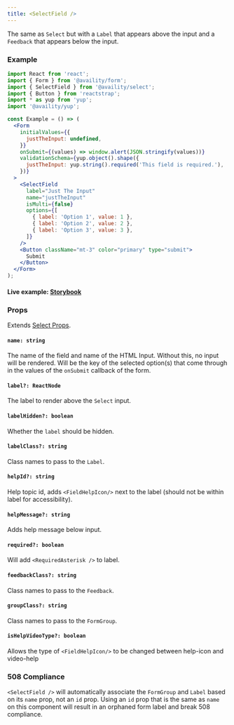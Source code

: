 ```yaml
---
title: <SelectField />
---
```


The same as `Select` but with a `Label` that appears above the input and a `Feedback` that appears below the input.

### Example

```jsx
import React from 'react';
import { Form } from '@availity/form';
import { SelectField } from '@availity/select';
import { Button } from 'reactstrap';
import * as yup from 'yup';
import '@availity/yup';

const Example = () => (
  <Form
    initialValues={{
      justTheInput: undefined,
    }}
    onSubmit={(values) => window.alert(JSON.stringify(values))}
    validationSchema={yup.object().shape({
      justTheInput: yup.string().required('This field is required.'),
    })}
  >
    <SelectField
      label="Just The Input"
      name="justTheInput"
      isMulti={false}
      options={[
        { label: 'Option 1', value: 1 },
        { label: 'Option 2', value: 2 },
        { label: 'Option 3', value: 3 },
      ]}
    />
    <Button className="mt-3" color="primary" type="submit">
      Submit
    </Button>
  </Form>
);
```

#### Live example: [Storybook](https://availity.github.io/availity-react/storybook/?path=/story/bootstrap-components-select--select-field)

### Props

Extends [Select Props](/form/select/components/select/#props).

#### `name: string`

The name of the field and name of the HTML Input. Without this, no input will be rendered. Will be the key of the selected option(s) that come through in the values of the `onSubmit` callback of the form.

#### `label?: ReactNode`

The label to render above the `Select` input.

#### `labelHidden?: boolean`

Whether the `label` should be hidden.

#### `labelClass?: string`

Class names to pass to the `Label`.

#### `helpId?: string`

Help topic id, adds `<FieldHelpIcon/>` next to the label (should not be within label for accessibility).

#### `helpMessage?: string`

Adds help message below input.

#### `required?: boolean`

Will add `<RequiredAsterisk />` to label.

#### `feedbackClass?: string`

Class names to pass to the `Feedback`.

#### `groupClass?: string`

Class names to pass to the `FormGroup`.

#### `isHelpVideoType?: boolean`

Allows the type of `<FieldHelpIcon/>` to be changed between help-icon and video-help

### 508 Compliance

`<SelectField />` will automatically associate the `FormGroup` and `Label` based on its `name` prop, not an `id` prop. Using an `id` prop that is the same as `name` on this component will result in an orphaned form label and break 508 compliance.

